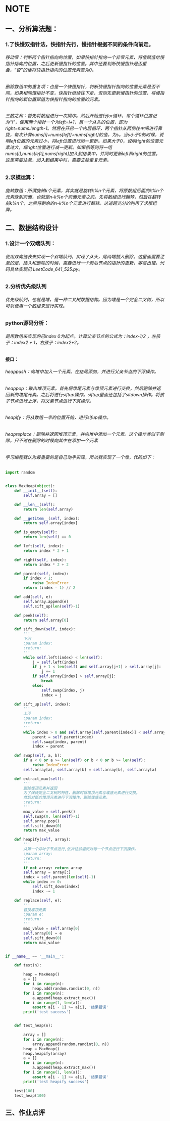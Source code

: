 # NOTE
## 一、分析算法题：
### 1.了快慢双指针法，快指针先行，慢指针根据不同的条件向前走。
###### 移动零：判断两个指针指向的位置，如果快指针指向一个非零元素，将值赋值给慢指针指向的位置，之后更新慢指针的位置。其中还要判断快慢指针是否重叠，“否”的话将快指针指向的位置元素置为0。
###### 删除数组中的重复项：也是一个快慢指针，判断快慢指针指向的位置元素是否不同，如果相同慢指针不变，快指针继续往下走，否则先更新慢指针的位置，将慢指针指向的新位置赋值为快指针指向的位置的元素。
###### 三数之和：首先将数组进行一次排序。然后开始进行for循环，每个循环位置记为“i”，使用两个指针一个为left=i+1，另一个从头的位置，即为right=nums.length-1。然后在开启一个内层循环，两个指针从两侧往中间进行靠拢，每次计算nums[i]+nums[left]+nums[right]的值，为s。当s小于0的时候，说明left位置的元素过小，将left位置进行加一更新。如果大于0，说明right的位置元素过大，将right位置进行减一更新。如果相等则将一组nums[i],nums[left],nums[right]加入到结果中，并同时更新left和right的位置。这里需要注意，加入到结果中时，需要去除重复元素。
### 2.求模运算：
###### 旋转数组：所谓旋转k个元素，其实就是旋转k%n个元素，将原数组后面的k%n个元素放到前面，也就是n-k%n个前面元素之前。先将数组进行翻转，然后在翻转前k%n个，之后将剩余的n-k%n个元素进行翻转。这道题充分的利用了求模运算。
## 二、数据结构设计
### 1.设计一个双端队列：
###### 使用双向链表来实现一个双端队列，实现了从头，尾两端插入删除。这里面需要注意的是，插入和删除的时候，需要进行一个前后节点的指针的更新，容易出错。代码具体实现见 LeetCode_641_525.py。
### 2.分析优先级队列
###### 优先级队列，也就是堆，是一种二叉树数据结构。因为堆是一个完全二叉树，所以可以使用一个数组来进行实现。
### python源码分析：
###### 是用数组来实现的已index 0为起点。计算父亲节点的公式为：index-1/2 ，左孩子：index*2 + 1，右孩子：index*2+2。
#### 接口：
###### heappush：向堆中加入一个元素。在结尾添加，并进行父亲节点的下浮操作。
###### heappop：取出堆顶元素。首先将堆尾元素与堆顶元素进行交换，然后删除并返回新的堆尾元素。之后将进行siftup操作。siftup里面还包括了sitdown操作。将孩子节点进行上浮，将父亲节点进行下沉操作。
###### heapify：将从数组一半的位置开始，进行sifup操作。
###### heapreplace：删除并返回堆顶元素，并向堆中添加一个元素。这个操作类似于删除，只不过在删除的时候向其中在添加一个元素
###### 学习编程我认为最重要的是自己动手实现，所以我实现了一个堆，代码如下：
```python
import random


class MaxHeap(object):
    def __init__(self):
        self.array = []

    def __len__(self):
        return len(self.array)

    def __getitem__(self, index):
        return self.array[index]

    def is_empty(self):
        return len(self) == 0

    def left(self, index):
        return index * 2 + 1

    def right(self, index):
        return index * 2 + 2

    def parent(self, index):
        if index < 1:
            raise IndexError
        return (index - 1) // 2

    def add(self, e):
        self.array.append(e)
        self.sift_up(len(self)-1)

    def peek(self):
        return self.array[0]

    def sift_down(self, index):
        '''
        下沉
        :param index:
        :return:
        '''
        while self.left(index) < len(self):
            j = self.left(index)
            if j + 1 < len(self) and self.array[j+1] > self.array[j]:
                j += 1
            if self.array[index] > self.array[j]:
                break
            else:
                self.swap(index, j)
                index = j

    def sift_up(self, index):
        '''
        上浮
        :param index:
        :return:
        '''
        while index > 0 and self.array[self.parent(index)] < self.array[index]:
            parent = self.parent(index)
            self.swap(index, parent)
            index = parent

    def swap(self, a, b):
        if a < 0 or a >= len(self) or b < 0 or b >= len(self):
            raise IndexError
        self.array[a], self.array[b] = self.array[b], self.array[a]

    def extract_max(self):
        '''
        删除堆顶元素并返回
        为了保持完全二叉树的特性，删除时将堆顶元素与堆底元素进行交换。
        然后对新的堆顶元素进行下沉操作，删除堆底元素。
        :return:
        '''
        max_value = self.peek()
        self.swap(0, len(self)-1)
        self.array.pop()
        self.sift_down(0)
        return max_value

    def heapify(self, array):
        '''
        从第一个非叶子节点进行,依次往前遍历对每一个节点进行下沉操作。
        :param array:
        :return:
        '''
        if not array: return array
        self.array = array[:]
        index = self.parent(len(self)-1)
        while index >= 0:
            self.sift_down(index)
            index -= 1

    def replace(self, e):
        '''
        替换堆顶元素
        :param e:
        :return:
        '''
        max_value = self.array[0]
        self.array[0] = e
        self.sift_down(0)
        return max_value


if __name__ == '__main__':

    def test(n):

        heap = MaxHeap()
        a = []
        for i in range(n):
            heap.add(random.randint(0, n))
        for i in range(n):
            a.append(heap.extract_max())
        for i in range(1, len(a)):
            assert a[i - 1] >= a[i], '结果错误'
        print('test success')


    def test_heap(n):

        array = []
        for i in range(n):
            array.append(random.randint(0, n))
        heap = MaxHeap()
        heap.heapify(array)
        a = []
        for i in range(n):
            a.append(heap.extract_max())
        for i in range(1, len(a)):
            assert a[i - 1] >= a[i], '结果错误'
        print('test heapify success')

    test(100)
    test_heap(100)
```
## 三、作业点评
